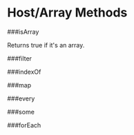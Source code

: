 Host/Array Methods
==================

###isArray

Returns true if it's an array.

###filter

###indexOf

###map

###every

###some

###forEach